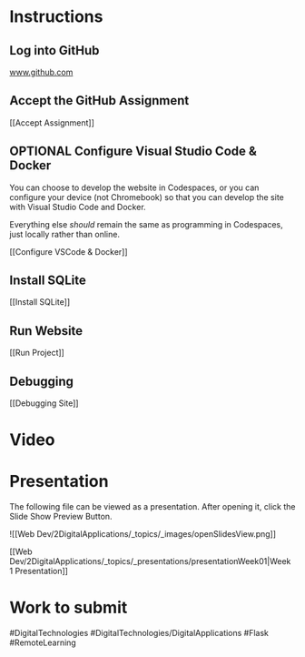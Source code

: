 # Instructions

## Log into GitHub
www.github.com

## Accept the GitHub Assignment
[[Accept Assignment]]

## OPTIONAL Configure Visual Studio Code & Docker
You can choose to develop the website in Codespaces, or you can configure your device (not Chromebook) so that you can develop the site with Visual Studio Code and Docker. 

Everything else *should* remain the same as programming in Codespaces, just locally rather than online.

[[Configure VSCode & Docker]]

## Install SQLite
[[Install SQLite]]

## Run Website
[[Run Project]]

## Debugging
[[Debugging Site]]

# Video


# Presentation

The following file can be viewed as a presentation. After opening it, click the Slide Show Preview Button.

![[Web Dev/2DigitalApplications/_topics/_images/openSlidesView.png]]

[[Web Dev/2DigitalApplications/_topics/_presentations/presentationWeek01|Week 1 Presentation]]


# Work to submit

#DigitalTechnologies #DigitalTechnologies/DigitalApplications #Flask #RemoteLearning

